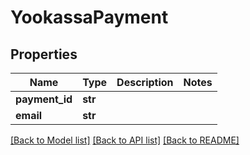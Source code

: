 # YookassaPayment

## Properties
Name | Type | Description | Notes
------------ | ------------- | ------------- | -------------
**payment_id** | **str** |  | 
**email** | **str** |  | 

[[Back to Model list]](../README.md#documentation-for-models) [[Back to API list]](../README.md#documentation-for-api-endpoints) [[Back to README]](../README.md)

